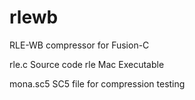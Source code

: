# rlewb
RLE-WB compressor for Fusion-C

rle.c       Source code
rle         Mac Executable

mona.sc5    SC5 file for compression testing
